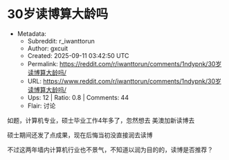 # 30岁读博算大龄吗

- Metadata:
  - Subreddit: r_iwanttorun
  - Author: gxcuit
  - Created: 2025-09-11 03:42:50 UTC
  - Permalink: https://reddit.com/r/iwanttorun/comments/1ndypnk/30岁读博算大龄吗/
  - URL: https://www.reddit.com/r/iwanttorun/comments/1ndypnk/30岁读博算大龄吗/
  - Ups: 12 | Ratio: 0.8 | Comments: 44
  - Flair: 讨论


如题，计算机专业，硕士毕业工作4年多了，忽然想去 美澳加新读博去

硕士期间还发了点成果，现在后悔当初没直接润去读博

不过这两年墙内计算机行业也不景气，不知道以润为目的的，读博是否推荐？

